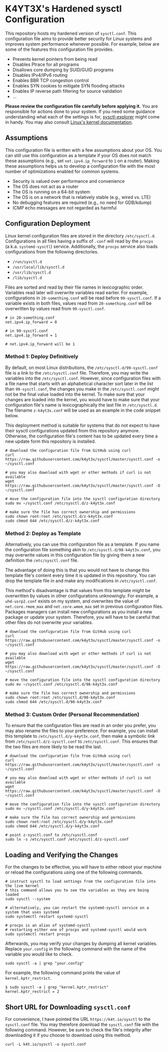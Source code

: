 # K4YT3X's Hardened sysctl Configuration

This repository hosts my hardened version of `sysctl.conf`. This configuration file aims to provide better security for Linux systems and improves system performance whenever possible. For example, below are some of the features this configuration file provides.

- Prevents kernel pointers from being read
- Disables Ptrace for all programs
- Disallows core dumping by SUID/GUID programs
- Disables IPv4/IPv6 routing
- Enables BBR TCP congestion control
- Enables SYN cookies to mitigate SYN flooding attacks
- Enables IP reverse path filtering for source validation
- ...

**Please review the configuration file carefully before applying it.** You are responsible for actions done to your system. If you need some guidance understanding what each of the settings is for, [sysctl-explorer](https://sysctl-explorer.net/) might come in handy. You may also consult [Linux's kernel documentation](https://www.kernel.org/doc/Documentation/sysctl/).

## Assumptions

This configuration file is written with a few assumptions about your OS. You can still use this configuration as a template if your OS does not match these assumptions (e.g., set `net.ipv4.ip_forward` to `1` on a router). Making these assumptions helps us to develop a configuration file with the most number of optimizations enabled for common systems.

- Security is valued over performance and convenience
- The OS does not act as a router
- The OS is running on a 64-bit system
- The OS is on a network that is relatively stable (e.g., wired vs. LTE)
- No debugging features are required (e.g., no need for GDB/kdump)
- ICMP echo messages are not regarded as harmful

## Configuration Deployment

Linux kernel configuration files are stored in the directory `/etc/sysctl.d`. Configurations in all files having a suffix of `.conf` will read by the `procps` (a.k.a. `systemd-sysctl`) service. Additionally, the `procps` service also loads configurations from the following directories.

- `/run/sysctl.d`
- `/usr/local/lib/sysctl.d`
- `/usr/lib/sysctl.d`
- `/lib/sysctl.d`

Files are sorted and read by their file names in lexicographic order. Variables read later will overwrite variables read earlier. For example, configurations in `20-something.conf` will be read before `99-sysctl.conf`. If a variable exists in both files, values read from `20-something.conf` will be overwritten by values read from `99-sysctl.conf`.

```properties
# in 20-something.conf
net.ipv4.ip_forward = 0

# in 99-sysctl.conf
net.ipv4.ip_forward = 1

# net.ipv4.ip_forward will be 1
```

### Method 1: Deploy Definitively

By default, on most Linux distributions, the `/etc/sysctl.d/99-sysctl.conf` file is a link to the `/etc/sysctl.conf` file. Therefore, you may write the variables into the `/etc/sysctl.conf`. However, since configuration files with a file name that starts with an alphabetical character sort later in the list than `99-sysctl.conf`, the changes you make in the `/etc/sysctl.conf` might not be the final value loaded into the kernel. To make sure that your changes are loaded into the kernel, you would have to make sure that your configuration file's name is lexicographically the last file in `/etc/sysctl.d`. The filename `z-k4yt3x.conf` will be used as an example in the code snippet below.

This deployment method is suitable for systems that do not expect to have their sysctl configurations updated from this repository anymore. Otherwise, the configuration file's content has to be updated every time a new update form this repository is installed.

```shell
# download the configuration file from GitHub using curl
curl https://raw.githubusercontent.com/k4yt3x/sysctl/master/sysctl.conf -o ~/sysctl.conf

# you may also download with wget or other methods if curl is not available
wget https://raw.githubusercontent.com/k4yt3x/sysctl/master/sysctl.conf -O ~/sysctl.conf

# move the configuration file into the sysctl configuration directory
sudo mv ~/sysctl.conf /etc/sysctl.d/z-k4yt3x.conf

# make sure the file has correct ownership and permissions
sudo chown root:root /etc/sysctl.d/z-k4yt3x.conf
sudo chmod 644 /etc/sysctl.d/z-k4yt3x.conf
```

### Method 2: Deploy as Template

Alternatively, you can use this configuration file as a template. If you name the configuration file something akin to `/etc/sysctl.d/98-k4yt3x.conf`, you may overwrite values in this configuration file by giving them a new definition the `/etc/sysctl.conf` file.

The advantage of doing this is that you would not have to change this template file's content every time it is updated in this repository. You can drop the template file in and make any modifications in `/etc/sysctl.conf`.

This method's disadvantage is that values from this template might be overwritten by values in other configurations unknowingly. For example, a `uhd-usrp2.conf` exists on my system, and overwrites the value of `net.core.rmem_max` and `net.core.wmem_max` set in previous configuration files. Packages managers can install new configurations as you install a new package or update your system. Therefore, you will have to be careful that other files do not overwrite your variables.

```shell
# download the configuration file from GitHub using curl
curl https://raw.githubusercontent.com/k4yt3x/sysctl/master/sysctl.conf -o ~/sysctl.conf

# you may also download with wget or other methods if curl is not available
wget https://raw.githubusercontent.com/k4yt3x/sysctl/master/sysctl.conf -O ~/sysctl.conf

# move the configuration file into the sysctl configuration directory
sudo mv ~/sysctl.conf /etc/sysctl.d/98-k4yt3x.conf

# make sure the file has correct ownership and permissions
sudo chown root:root /etc/sysctl.d/98-k4yt3x.conf
sudo chmod 644 /etc/sysctl.d/98-k4yt3x.conf
```

### Method 3: Custom Order (Personal Recommendation)

To ensure that the configuration files are read in an order you prefer, you may also rename the files to your preference. For example, you can install this template to `/etc/sysctl.d/y-k4yt3x.conf`, then make a symbolic link from `/etc/sysctl.d/z-sysctl.conf` to `/etc/sysctl.conf`. This ensures that the two files are more likely to be read the last.

```shell
# download the configuration file from GitHub using curl
curl https://raw.githubusercontent.com/k4yt3x/sysctl/master/sysctl.conf -o ~/sysctl.conf

# you may also download with wget or other methods if curl is not available
wget https://raw.githubusercontent.com/k4yt3x/sysctl/master/sysctl.conf -O ~/sysctl.conf

# move the configuration file into the sysctl configuration directory
sudo mv ~/sysctl.conf /etc/sysctl.d/y-k4yt3x.conf

# make sure the file has correct ownership and permissions
sudo chown root:root /etc/sysctl.d/y-k4yt3x.conf
sudo chmod 644 /etc/sysctl.d/y-k4yt3x.conf

# point z-sysctl.conf to /etc/sysctl.conf
sudo ln -s /etc/sysctl.conf /etc/sysctl.d/z-sysctl.conf
```

## Loading and Verifying the Changes

For the changes to be effective, you will have to either reboot your machine or reload the configurations using one of the following commands.

```shell
# instruct sysctl to load settings from the configuration file into the live kernel
# this command allows you to see the variables as they are being loaded
sudo sysctl --system

# alternatively, you can restart the systemd-sysctl service on a system that uses systemd
sudo systemctl restart systemd-sysctl

# procps is an alias of systemd-sysctl
# restarting either one of procps and systemd-sysctl would work
sudo systemctl restart procps
```

Afterwards, you may verify your changes by dumping all kernel variables. Replace `your.config` in the following command with the name of the variable you would like to check.

```shell
sudo sysctl -a | grep "your.config"
```

For example, the following command prints the value of `kernel.kptr_restrict`.

```shell
$ sudo sysctl -a | grep "kernel.kptr_restrict"
kernel.kptr_restrict = 2
```

## Short URL for Downloading `sysctl.conf`

For convenience, I have pointed the URL `https://k4t.io/sysctl` to the `sysctl.conf` file. You may therefore download the `sysctl.conf` file with the following command. However, be sure to check the file's integrity after downloading it if you choose to download using this method.

```shell
curl -L k4t.io/sysctl -o sysctl.conf
```
